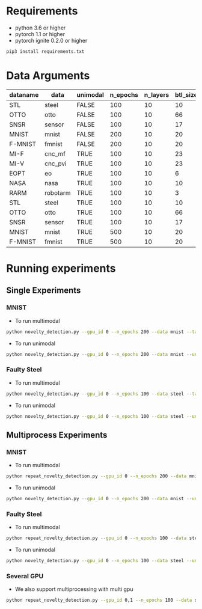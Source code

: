 # Requirements
- python 3.6 or higher
- pytorch 1.1 or higher
- pytorch ignite 0.2.0 or higher
```bash
pip3 install requirements.txt
```

# Data Arguments
| dataname | data     | unimodal | n_epochs | n_layers | btl_size | target_class            |
| -------- | -------- | -------- | -------- | -------- | -------- | ----------------------- |
| STL      | steel    | FALSE    | 100      | 10       | 10       | 0,1,2,3,4,5,6           |
| OTTO     | otto     | FALSE    | 100      | 10       | 66       | 0,1,2,3,4,5,6,7,8       |
| SNSR     | sensor   | FALSE    | 100      | 10       | 17       | 1,2,3,4,5,6,7,8,9,10,11 |
| MNIST    | mnist    | FALSE    | 200      | 10       | 20       | 0,1,2,3,4,5,6,7,8,9     |
| F-MNIST  | fmnist   | FALSE    | 200      | 10       | 20       | 0,1,2,3,4,5,6,7,8,9     |
| MI-F     | cnc_mf   | TRUE     | 100      | 10       | 23       | 0                       |
| MI-V     | cnc_pvi  | TRUE     | 100      | 10       | 23       | 0                       |
| EOPT     | eo       | TRUE     | 100      | 10       | 6        | 0                       |
| NASA     | nasa     | TRUE     | 100      | 10       | 10       | 0                       |
| RARM     | robotarm | TRUE     | 100      | 10       | 3        | -1                      |
| STL      | steel    | TRUE     | 100      | 10       | 10       | 0,1,2,3,4,5,6           |
| OTTO     | otto     | TRUE     | 100      | 10       | 66       | 0,1,2,3,4,5,6,7,8       |
| SNSR     | sensor   | TRUE     | 100      | 10       | 17       | 1,2,3,4,5,6,7,8,9,10,11 |
| MNIST    | mnist    | TRUE     | 500      | 10       | 20       | 0,1,2,3,4,5,6,7,8,9     |
| F-MNIST  | fmnist   | TRUE     | 500      | 10       | 20       | 0,1,2,3,4,5,6,7,8,9     |

# Running experiments
## Single Experiments
### MNIST 
- To run multimodal
```bash
python novelty_detection.py --gpu_id 0 --n_epochs 200 --data mnist --target_class 1 --model ae --btl_size 20 --n_layers 10 --use_rapp --start_layer_index 1
```
- To run unimodal
```bash
python novelty_detection.py --gpu_id 0 --n_epochs 200 --data mnist --unimodal_normal --novelty_ratio 0.5 --target_class 1 --model ae --btl_size 20 --n_layers 10 --use_rapp --start_layer_index 1
```

### Faulty Steel 
- To run multimodal
```bash
python novelty_detection.py --gpu_id 0 --n_epochs 100 --data steel --target_class 1 --model ae --btl_size 20 --n_layers 10 --use_rapp --start_layer_index 0
```
- To run unimodal
```bash
python novelty_detection.py --gpu_id 0 --n_epochs 100 --data steel --unimodal_normal --novelty_ratio 0.5 --target_class 1 --model ae --btl_size 20 --n_layers 10 --use_rapp --start_layer_index 0
```

## Multiprocess Experiments
### MNIST
- To run multimodal
```bash
python repeat_novelty_detection.py --gpu_id 0 --n_epochs 200 --data mnist --target_class 0,1,2,3,4,5,6,7,8,9 --model ae,vae,aae --btl_size 20 --n_layers 10 --use_rapp --start_layer_index 1 --n_trials 1
```
- To run unimodal
```bash
python novelty_detection.py --gpu_id 0 --n_epochs 200 --data mnist --unimodal_normal --novelty_ratio 0.5 --target_class 0,1,2,3,4,5,6,7,8,9 --model ae,vae,aae --btl_size 20 --n_layers 10 --use_rapp --start_layer_index 0
```

### Faulty Steel 
- To run multimodal
```bash
python repeat_novelty_detection.py --gpu_id 0 --n_epochs 100 --data steel --target_class 0,1,2,3,4,5,6 --model ae,vae,aae --btl_size 10 --n_layers 10 --use_rapp --start_layer_index 0
```
- To run unimodal
```bash
python novelty_detection.py --gpu_id 0 --n_epochs 100 --data steel --unimodal_normal --novelty_ratio 0.5 --target_class 0,1,2,3,4,5,6 --model ae,vae,aae --btl_size 10 --n_layers 10 --use_rapp --start_layer_index 0
```

### Several GPU
- We also support multiprocessing with multi gpu
```bash
python repeat_novelty_detection.py --gpu_id 0,1 --n_epochs 100 --data steel --target_class 0,1,2,3,4,5,6 --model ae,vae,aae --btl_size 10 --n_layers 10 --use_rapp --start_layer_index 0
```

